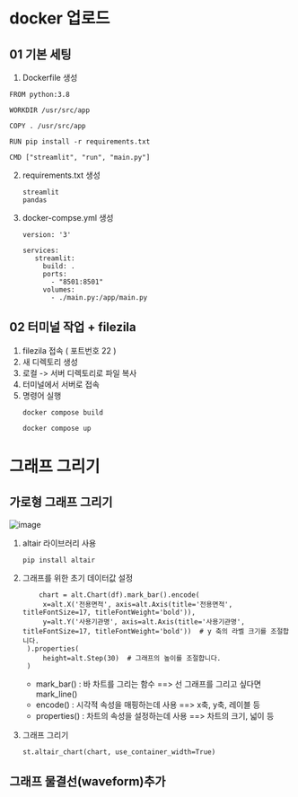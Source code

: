 # docker 업로드
## 01 기본 세팅
1. Dockerfile 생성
  ```
  FROM python:3.8
  
  WORKDIR /usr/src/app
  
  COPY . /usr/src/app
  
  RUN pip install -r requirements.txt
  
  CMD ["streamlit", "run", "main.py"]
  ```

2. requirements.txt 생성
   ```
   streamlit
   pandas
   ```

3. docker-compse.yml 생성
   ```
   version: '3'
   
   services:
      streamlit:
        build: .
        ports:
          - "8501:8501"
        volumes:
          - ./main.py:/app/main.py
      ```
## 02 터미널 작업 + filezila
1. filezila 접속 ( 포트번호 22 )
2. 새 디렉토리 생성
3. 로컬 -> 서버 디렉토리로 파일 복사
4. 터미널에서 서버로 접속
5. 명령어 실행
   ```
   docker compose build
   ```
   ```
   docker compose up
   ```

# 그래프 그리기
## 가로형 그래프 그리기
![image](https://github.com/Yanghuiwon22/lab_trying/assets/127187225/e7da0008-ee02-4ea2-b879-3ebc04dfb287)
1. altair 라이브러리 사용
   ```
   pip install altair
   ```
2. 그래프를 위한 초기 데이터값 설정

   ```
       chart = alt.Chart(df).mark_bar().encode(
        x=alt.X('전용면적', axis=alt.Axis(title='전용면적', titleFontSize=17, titleFontWeight='bold')),
        y=alt.Y('사용기관명', axis=alt.Axis(title='사용기관명', titleFontSize=17, titleFontWeight='bold'))  # y 축의 라벨 크기를 조절합니다.
    ).properties(
        height=alt.Step(30)  # 그래프의 높이를 조절합니다.
    )
   ```

      * mark_bar() : 바 차트를 그리는 함수
                 ==> 선 그래프를 그리고 싶다면 mark_line()
     * encode() : 시각적 속성을 매핑하는데 사용 
                   ==> x축, y축, 레이블 등
     * properties() :  차트의 속성을 설정하는데 사용
                   ==> 차트의 크기, 넓이 등
4. 그래프 그리기
   ```
   st.altair_chart(chart, use_container_width=True)
   ```
## 그래프 물결선(waveform)추가


   
